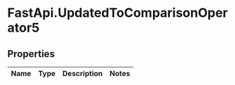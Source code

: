 # FastApi.UpdatedToComparisonOperator5

## Properties
Name | Type | Description | Notes
------------ | ------------- | ------------- | -------------
